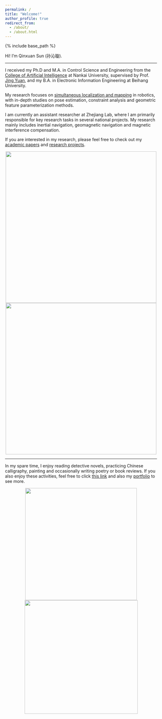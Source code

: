 ```yaml
---
permalink: /
title: "Welcome!"
author_profile: true
redirect_from: 
  - /about/
  - /about.html
---
```


{% include base_path %}


Hi! I’m Qinxuan Sun (孙沁璇). 

<hr>

I received my Ph.D and M.A. in Control Science and Engineering from the [College of Artificial Intelligence](https://ai.nankai.edu.cn/) at Nankai University, supervised by Prof. [Jing Yuan](https://ai.nankai.edu.cn/info/1033/4199.htm), and my B.A. in Electronic Information Engineering at Beihang University. 

My research focuses on [simultaneous localization and mapping](https://en.wikipedia.org/wiki/Simultaneous_localization_and_mapping) in robotics, with in-depth studies on pose estimation, constraint analysis and geometric feature parameterization methods.

I am currently an assistant researcher at Zhejiang Lab, where I am primarily responsible for key research tasks in several national projects. My research mainly includes inertial navigation, geomagnetic navigation and magnetic interference compensation.

If you are interested in my research, please feel free to check out my [academic papers](https://sunqinxuan.github.io/publications/) and [research projects](https://sunqinxuan.github.io/projects/).

<center class="half">
    <img src="https://sunqinxuan.github.io/images/projects-2020-08-10-img1.png" width="500"/><img src="https://sunqinxuan.github.io/images/projects-2020-08-10-img2.png" width="500"/>
</center>

<hr>

In my spare time, I enjoy reading detective novels, practicing Chinese calligraphy, painting and occasionally writing poetry or book reviews. If you also enjoy these activities, feel free to click [this link](https://sunqinxuan.github.io/literature/) and also my [portfolio](https://sunqinxuan.github.io/portfolio/) to see more.

<center class="half">
    <img src="http://sunqinxuan.github.io/images/portfolio-2024-01-20-dingfengbo.jpg" width="370"/><img src="http://sunqinxuan.github.io/images/portfolio-2020-07-22.jpg" width="375"/>
</center>



